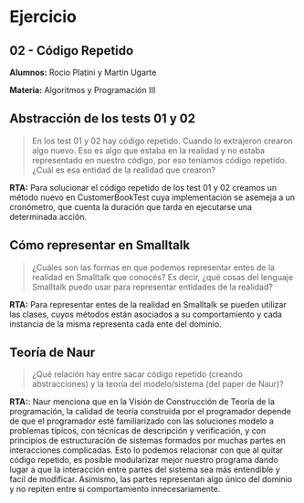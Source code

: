 # Ejercicio

## 02 - Código Repetido

**Alumnos:** Rocio Platini y Martin Ugarte

**Materia:** Algoritmos y Programación III

## Abstracción de los tests 01 y 02

>En los test 01 y 02 hay código repetido. Cuando lo extrajeron crearon algo nuevo. Eso es algo que estaba en la realidad y no estaba representado en nuestro código, por eso teníamos código repetido. ¿Cuál es esa entidad de la realidad que crearon?

**RTA:** Para solucionar el código repetido de los test 01 y 02 creamos un método nuevo en CustomerBookTest cuya
implementación se asemeja a un cronómetro, que cuenta la duración que tarda en ejecutarse una determinada acción.

## Cómo representar en Smalltalk

> ¿Cuáles son las formas en que podemos representar entes de la realidad en Smalltalk que conocés? Es decir, ¿qué cosas del lenguaje Smalltalk puedo usar para representar entidades de la realidad?

**RTA:** Para representar entes de la realidad en Smalltalk se pueden utilizar las clases, cuyos métodos están asociados a su comportamiento y cada instancia de la misma representa cada ente del dominio.

## Teoría de Naur

> ¿Qué relación hay entre sacar código repetido (creando abstracciones) y la teoría del modelo/sistema (del paper de Naur)?

**RTA:**: Naur menciona que en la Visión de Construcción de Teoría de la programación, la calidad de teoría construida por el programador depende de que el programador esté familiarizado con las soluciones modelo a problemas típicos, con técnicas de descripción y verificación, y con principios de estructuración de sistemas formados por muchas partes en interacciones complicadas. Esto lo podemos relacionar con que al quitar código repetido, es posible modularizar mejor nuestro programa dando lugar a que la interacción entre partes del sistema sea más entendible y facil de modificar. Asimismo, las partes representan algo único del dominio y no repiten entre si comportamiento innecesariamente.
